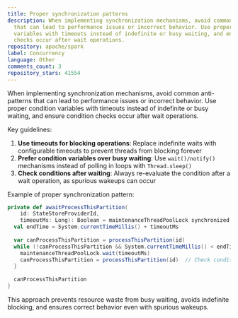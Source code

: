 ```yaml
---
title: Proper synchronization patterns
description: When implementing synchronization mechanisms, avoid common anti-patterns
  that can lead to performance issues or incorrect behavior. Use proper condition
  variables with timeouts instead of indefinite or busy waiting, and ensure condition
  checks occur after wait operations.
repository: apache/spark
label: Concurrency
language: Other
comments_count: 3
repository_stars: 41554
---
```


When implementing synchronization mechanisms, avoid common anti-patterns that can lead to performance issues or incorrect behavior. Use proper condition variables with timeouts instead of indefinite or busy waiting, and ensure condition checks occur after wait operations.

Key guidelines:
1. **Use timeouts for blocking operations**: Replace indefinite waits with configurable timeouts to prevent threads from blocking forever
2. **Prefer condition variables over busy waiting**: Use `wait()/notify()` mechanisms instead of polling in loops with `Thread.sleep()`
3. **Check conditions after waiting**: Always re-evaluate the condition after a wait operation, as spurious wakeups can occur

Example of proper synchronization pattern:
```scala
private def awaitProcessThisPartition(
    id: StateStoreProviderId,
    timeoutMs: Long): Boolean = maintenanceThreadPoolLock synchronized {
  val endTime = System.currentTimeMillis() + timeoutMs
  
  var canProcessThisPartition = processThisPartition(id)
  while (!canProcessThisPartition && System.currentTimeMillis() < endTime) {
    maintenanceThreadPoolLock.wait(timeoutMs)
    canProcessThisPartition = processThisPartition(id)  // Check condition AFTER wait
  }
  
  canProcessThisPartition
}
```

This approach prevents resource waste from busy waiting, avoids indefinite blocking, and ensures correct behavior even with spurious wakeups.